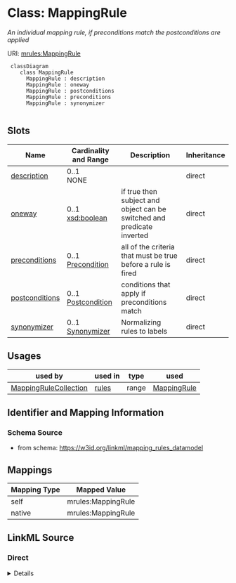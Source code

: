 # Class: MappingRule
_An individual mapping rule, if preconditions match the postconditions are applied_




URI: [mrules:MappingRule](https://w3id.org/linkml/mapping_rules_datamodel/MappingRule)


```{mermaid}
 classDiagram
    class MappingRule
      MappingRule : description
      MappingRule : oneway
      MappingRule : postconditions
      MappingRule : preconditions
      MappingRule : synonymizer
      
```



<!-- no inheritance hierarchy -->


## Slots

| Name | Cardinality and Range | Description | Inheritance |
| ---  | --- | --- | --- |
| [description](description.md) | 0..1 <br/> NONE |  | direct |
| [oneway](oneway.md) | 0..1 <br/> [xsd:boolean](http://www.w3.org/2001/XMLSchema#boolean) | if true then subject and object can be switched and predicate inverted | direct |
| [preconditions](preconditions.md) | 0..1 <br/> [Precondition](Precondition.md) | all of the criteria that must be true before a rule is fired | direct |
| [postconditions](postconditions.md) | 0..1 <br/> [Postcondition](Postcondition.md) | conditions that apply if preconditions match | direct |
| [synonymizer](synonymizer.md) | 0..1 <br/> [Synonymizer](Synonymizer.md) | Normalizing rules to labels | direct |



## Usages

| used by | used in | type | used |
| ---  | --- | --- | --- |
| [MappingRuleCollection](MappingRuleCollection.md) | [rules](rules.md) | range | [MappingRule](MappingRule.md) |






## Identifier and Mapping Information







### Schema Source


* from schema: https://w3id.org/linkml/mapping_rules_datamodel





## Mappings

| Mapping Type | Mapped Value |
| ---  | ---  |
| self | mrules:MappingRule |
| native | mrules:MappingRule |


## LinkML Source

<!-- TODO: investigate https://stackoverflow.com/questions/37606292/how-to-create-tabbed-code-blocks-in-mkdocs-or-sphinx -->

### Direct

<details>
```yaml
name: MappingRule
description: An individual mapping rule, if preconditions match the postconditions
  are applied
from_schema: https://w3id.org/linkml/mapping_rules_datamodel
rank: 1000
attributes:
  description:
    name: description
    from_schema: https://w3id.org/linkml/mapping_rules_datamodel
    rank: 1000
  oneway:
    name: oneway
    description: if true then subject and object can be switched and predicate inverted
    from_schema: https://w3id.org/linkml/mapping_rules_datamodel
    rank: 1000
    ifabsent: 'False'
    range: boolean
  preconditions:
    name: preconditions
    description: all of the criteria that must be true before a rule is fired
    from_schema: https://w3id.org/linkml/mapping_rules_datamodel
    rank: 1000
    slot_uri: sh:condition
    range: Precondition
  postconditions:
    name: postconditions
    description: conditions that apply if preconditions match
    from_schema: https://w3id.org/linkml/mapping_rules_datamodel
    rank: 1000
    range: Postcondition
  synonymizer:
    name: synonymizer
    description: Normalizing rules to labels.
    from_schema: https://w3id.org/linkml/mapping_rules_datamodel
    rank: 1000
    range: Synonymizer

```
</details>

### Induced

<details>
```yaml
name: MappingRule
description: An individual mapping rule, if preconditions match the postconditions
  are applied
from_schema: https://w3id.org/linkml/mapping_rules_datamodel
rank: 1000
attributes:
  description:
    name: description
    from_schema: https://w3id.org/linkml/mapping_rules_datamodel
    rank: 1000
    alias: description
    owner: MappingRule
    domain_of:
    - MappingRule
    range: string
  oneway:
    name: oneway
    description: if true then subject and object can be switched and predicate inverted
    from_schema: https://w3id.org/linkml/mapping_rules_datamodel
    rank: 1000
    ifabsent: 'False'
    alias: oneway
    owner: MappingRule
    domain_of:
    - MappingRule
    range: boolean
  preconditions:
    name: preconditions
    description: all of the criteria that must be true before a rule is fired
    from_schema: https://w3id.org/linkml/mapping_rules_datamodel
    rank: 1000
    slot_uri: sh:condition
    alias: preconditions
    owner: MappingRule
    domain_of:
    - MappingRule
    range: Precondition
  postconditions:
    name: postconditions
    description: conditions that apply if preconditions match
    from_schema: https://w3id.org/linkml/mapping_rules_datamodel
    rank: 1000
    alias: postconditions
    owner: MappingRule
    domain_of:
    - MappingRule
    range: Postcondition
  synonymizer:
    name: synonymizer
    description: Normalizing rules to labels.
    from_schema: https://w3id.org/linkml/mapping_rules_datamodel
    rank: 1000
    alias: synonymizer
    owner: MappingRule
    domain_of:
    - MappingRule
    range: Synonymizer

```
</details>